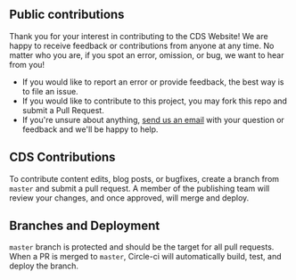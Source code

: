 ## Public contributions
Thank you for your interest in contributing to the CDS Website!  We are happy to receive feedback or contributions 
from anyone at any time.  No matter who you are, if you spot an error, omission, or bug, we want to hear from you!

- If you would like to report an error or provide feedback, the best way is to file an issue.
- If you would like to contribute to this project, you may fork this repo and submit a Pull Request.
- If you're unsure about anything, [send us an email](mailto:cds-snc@tbs-sct.gc.ca) with your question or feedback 
  and we'll be happy to help.

## CDS Contributions
To contribute content edits, blog posts, or bugfixes, create a branch from `master` and submit a pull request.  A 
member of the publishing team will review your changes, and once approved, will merge and deploy.

## Branches and Deployment
`master` branch is protected and should be the target for all pull requests.  When a PR is merged to `master`,
Circle-ci will automatically build, test, and deploy the branch.